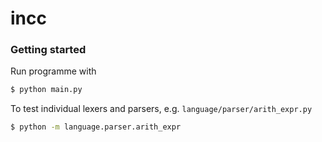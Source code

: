 # incc

### Getting started

Run programme with
```Bash
$ python main.py
```

To test individual lexers and parsers, e.g. `language/parser/arith_expr.py`
```Bash
$ python -m language.parser.arith_expr
```
